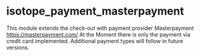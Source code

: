 isotope_payment_masterpayment
=============================

This module extends the check-out with payment provider Masterpayment https://masterpayment.com/
At the Moment there is only the payment via credit card implemented. Additional payment types will follow in future versions.
